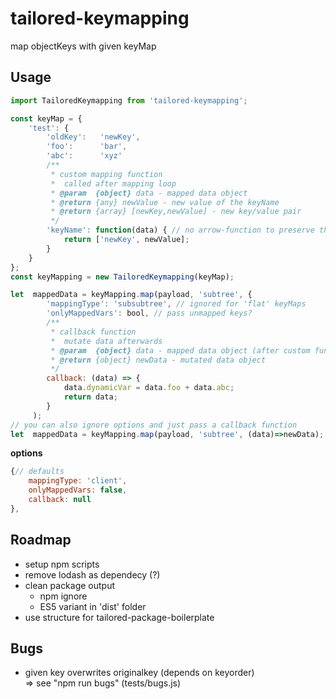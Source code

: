 # tailored-keymapping
map objectKeys with given keyMap

## Usage
```JavaScript
import TailoredKeymapping from 'tailored-keymapping';

const keyMap = {
	'test': {
		'oldKey': 	'newKey',
		'foo': 		'bar',
		'abc': 		'xyz'
		/**
		 * custom mapping function
		 *  called after mapping loop
		 * @param  {object} data - mapped data object
		 * @return {any} newValue - new value of the keyName
		 * @return {array} [newKey,newValue] - new key/value pair
		 */
		'keyName': function(data) { // no arrow-function to preserve this context
			return ['newKey', newValue];
		}
	}
};
const keyMapping = new TailoredKeymapping(keyMap);

let  mappedData = keyMapping.map(payload, 'subtree', {
		'mappingType': 'subsubtree', // ignored for 'flat' keyMaps
		'onlyMappedVars': bool, // pass unmapped keys?
		/**
		 * callback function
		 *  mutate data afterwards
		 * @param  {object} data - mapped data object (after custom functions)
		 * @return {object} newData - mutated data object
		 */
		callback: (data) => {
			data.dynamicVar = data.foo + data.abc;
			return data;
		}
	 );
// you can also ignore options and just pass a callback function
let  mappedData = keyMapping.map(payload, 'subtree', (data)=>newData);
```
__options__
```JavaScript
{// defaults
	mappingType: 'client',
	onlyMappedVars: false,
	callback: null
},
```

## Roadmap
* setup npm scripts
* remove lodash as dependecy (?)
* clean package output
	* npm ignore
	* ES5 variant in 'dist' folder
* use structure for tailored-package-boilerplate

## Bugs
* given key overwrites originalkey (depends on keyorder)  
	=> see "npm run bugs" (tests/bugs.js)
